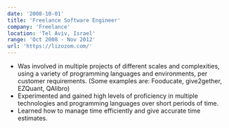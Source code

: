 ```yaml
---
date: '2008-10-01'
title: 'Freelance Software Engineer'
company: 'Freelance'
location: 'Tel Aviv, Israel'
range: 'Oct 2008 - Nov 2012'
url: 'https://lizozom.com/'
---
```


- Was involved in multiple projects of different scales and complexities, using a variety of programming languages and environments, per customer requirements. (Some examples are: Fooducate, give2gether, EZQuant, QAlibro)
- Experimented and gained high levels of proficiency in multiple technologies and programming languages over short periods of time.
- Learned how to manage time efficiently and give accurate time estimates.
